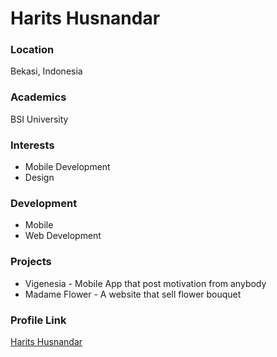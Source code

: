 # Harits Husnandar

### Location

Bekasi, Indonesia

### Academics

BSI University

### Interests

- Mobile Development
- Design

### Development

- Mobile
- Web Development

### Projects

- Vigenesia - Mobile App that post motivation from anybody
- Madame Flower - A website that sell flower bouquet

### Profile Link

[Harits Husnandar](https://github.com/harits-husnandar)

